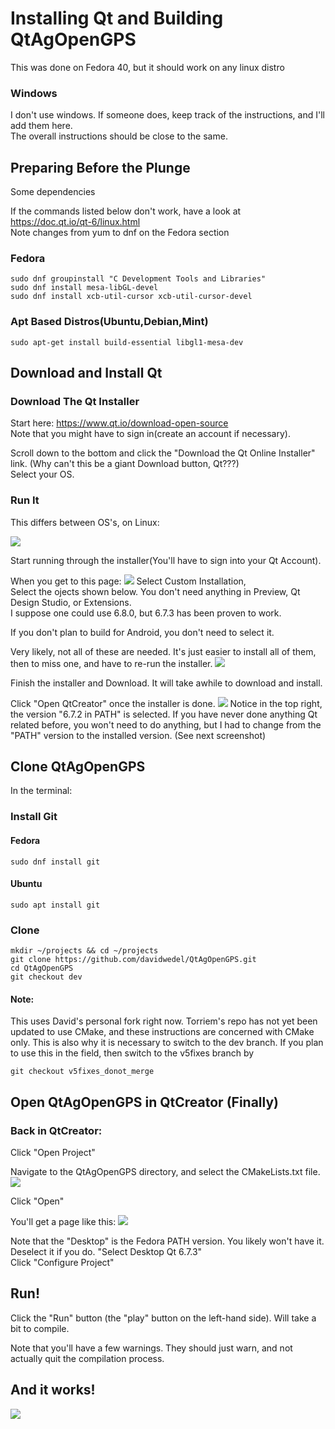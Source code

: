 # Installing Qt and Building QtAgOpenGPS
This was done on Fedora 40, but it should work on any linux distro

### Windows
I don't use windows. If someone does, keep track of the instructions, and I'll add them here.<br>
The overall instructions should be close to the same.
## Preparing Before the Plunge
Some dependencies

If the commands listed below don't work, have a look at <br>
https://doc.qt.io/qt-6/linux.html<br>
Note changes from yum to dnf on the Fedora section
### Fedora
```
sudo dnf groupinstall "C Development Tools and Libraries"
sudo dnf install mesa-libGL-devel
sudo dnf install xcb-util-cursor xcb-util-cursor-devel
```
### Apt Based Distros(Ubuntu,Debian,Mint)

```
sudo apt-get install build-essential libgl1-mesa-dev
```

## Download and Install Qt
### Download The Qt Installer

Start here: https://www.qt.io/download-open-source <br>
Note that you might have to sign in(create an account if necessary).

Scroll down to the bottom and click the "Download the Qt Online Installer" link. (Why can't this be a giant Download button, Qt???)<br>
 Select your OS.
### Run It
 This differs between OS's, on Linux:

![](./.images/Terminal_View_1.png)

Start running through the installer(You'll have to sign into your Qt Account). <br>

When you get to this page:
![](./.images/QtInst_Specify_Dir.png)
Select Custom Installation,<br>
Select the ojects shown below. You don't need anything in Preview, Qt Design Studio, or Extensions.<br>
I suppose one could use 6.8.0, but 6.7.3 has been proven to work. <br>

If you don't plan to build for Android, you don't need to select it.

Very likely, not all of these are needed. It's just easier to install all of them, then to miss one, and have to re-run the installer.
![](./.images/Inst_Select_Components.png)

Finish the installer and Download. It will take awhile to download and install.

Click "Open QtCreator" once the installer is done. 
![](./.images/QtCreatorSplash.png)
Notice in the top right, the version "6.7.2 in PATH" is selected. If you have never done anything Qt related before, you won't need to do anything, but I had to change from the "PATH" version to the installed version. (See next screenshot)

## Clone QtAgOpenGPS

In the terminal:
### Install Git
#### Fedora
```
sudo dnf install git
```
#### Ubuntu
```
sudo apt install git
``` 

### Clone
```
mkdir ~/projects && cd ~/projects
git clone https://github.com/davidwedel/QtAgOpenGPS.git
cd QtAgOpenGPS
git checkout dev
```
#### Note: 
This uses David's personal fork right now. Torriem's repo has not yet been updated to use CMake, and these instructions are concerned with CMake only. This is also why it is necessary to switch to the dev branch. If you plan to use this in the field, then switch to the v5fixes branch by
```
git checkout v5fixes_donot_merge
```

## Open QtAgOpenGPS in QtCreator (Finally)

### Back in QtCreator:

Click "Open Project"

Navigate to the QtAgOpenGPS directory, and select the CMakeLists.txt file.
![](./.images/QtCreatorOpenProject.png)

Click "Open"

You'll get a page like this:
![](./.images/Configure.png)

Note that the "Desktop" is the Fedora PATH version. You likely won't have it. Deselect it if you do.
"Select Desktop Qt 6.7.3"<br>
Click "Configure Project"

## Run!

Click the "Run" button (the "play" button on the left-hand side). Will take a bit to compile.

Note that you'll have a few warnings. They should just warn, and not actually quit the compilation process.

## And it works!

![](./.images/Worked.png)

